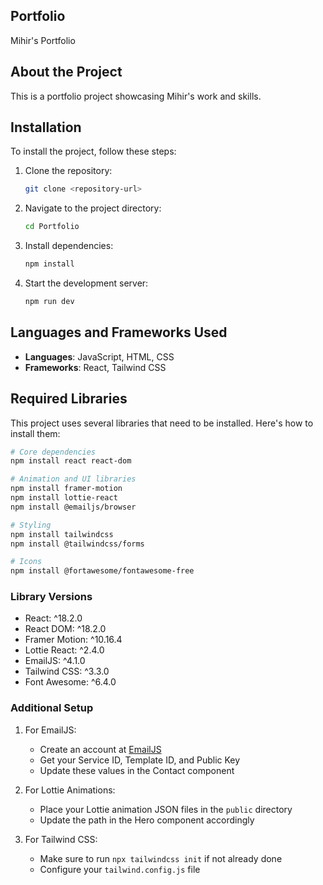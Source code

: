 ## Portfolio
Mihir's Portfolio

## About the Project
This is a portfolio project showcasing Mihir's work and skills.

## Installation
To install the project, follow these steps:

1. Clone the repository:
   ```bash
   git clone <repository-url>
   ```

2. Navigate to the project directory:
   ```bash
   cd Portfolio
   ```

3. Install dependencies:
   ```bash
   npm install
   ```

4. Start the development server:
   ```bash
   npm run dev
   ```

## Languages and Frameworks Used
- **Languages**: JavaScript, HTML, CSS
- **Frameworks**: React, Tailwind CSS

## Required Libraries

This project uses several libraries that need to be installed. Here's how to install them:

```bash
# Core dependencies
npm install react react-dom

# Animation and UI libraries
npm install framer-motion
npm install lottie-react
npm install @emailjs/browser

# Styling
npm install tailwindcss
npm install @tailwindcss/forms

# Icons
npm install @fortawesome/fontawesome-free
```

### Library Versions
- React: ^18.2.0
- React DOM: ^18.2.0
- Framer Motion: ^10.16.4
- Lottie React: ^2.4.0
- EmailJS: ^4.1.0
- Tailwind CSS: ^3.3.0
- Font Awesome: ^6.4.0

### Additional Setup
1. For EmailJS:
   - Create an account at [EmailJS](https://www.emailjs.com/)
   - Get your Service ID, Template ID, and Public Key
   - Update these values in the Contact component

2. For Lottie Animations:
   - Place your Lottie animation JSON files in the `public` directory
   - Update the path in the Hero component accordingly

3. For Tailwind CSS:
   - Make sure to run `npx tailwindcss init` if not already done
   - Configure your `tailwind.config.js` file
